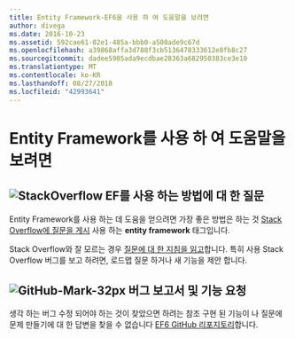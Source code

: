 ```yaml
---
title: Entity Framework-EF6을 사용 하 여 도움말을 보려면
author: divega
ms.date: 2016-10-23
ms.assetid: 592cae61-02e1-485a-bbb0-a508ade9c67d
ms.openlocfilehash: a39868affa3d788f3cb5136478333612e8fb8c27
ms.sourcegitcommit: dadee5905ada9ecdbae28363a682950383ce3e10
ms.translationtype: MT
ms.contentlocale: ko-KR
ms.lasthandoff: 08/27/2018
ms.locfileid: "42993641"
---
```

# <a name="get-help-using-entity-framework"></a>Entity Framework를 사용 하 여 도움말을 보려면
## <a name="stackoverflowef6mediastackoverflowpng-questions-about-using-ef"></a>![StackOverflow](~/ef6/media/stackoverflow.png) EF를 사용 하는 방법에 대 한 질문  

Entity Framework를 사용 하는 데 도움을 얻으려면 가장 좋은 방법은 하는 것 [Stack Overflow에 질문을 게시](http://stackoverflow.com/questions/ask) 사용 하는 **entity framework** 태그입니다.  

Stack Overflow와 잘 모르는 경우 [질문에 대 한 지침을 읽고](http://stackoverflow.com/help/asking)합니다. 특히 사용 Stack Overflow 버그를 보고 하려면, 로드맵 질문 하거나 새 기능을 제안 합니다.  

## <a name="github-mark-32pxef6mediagithub-mark-32pxpng-bug-reports-and-feature-requests"></a>![GitHub-Mark-32px](~/ef6/media/github-mark-32px.png) 버그 보고서 및 기능 요청  

생각 하는 버그 수정 되어야 하는 것이 찾았으면 하려는 참조 구현 된 기능이 나 질문에 문제 만들기에 대 한 답변을 찾을 수 없습니다 [EF6 GitHub 리포지토리](https://github.com/aspnet/EntityFramework6/issues)합니다.
